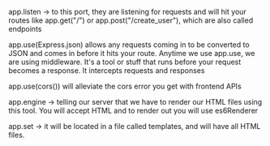 app.listen -> to this port, they are listening for requests and will hit your routes like app.get("/") or app.post("/create_user"), which are also called endpoints

app.use(Express.json) allows any requests coming in to be converted to JSON and comes in before it hits your route. Anytime we use app.use, we are using middleware. It's a tool or stuff that runs before your request becomes a response. It intercepts requests and responses

app.use(cors()) will alleviate the cors error you get with frontend APIs

app.engine -> telling our server that we have to render our HTML files using this tool. You will accept HTML and to render out you will use es6Renderer

app.set -> it will be located in a file called templates, and will have all HTML files.
